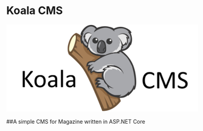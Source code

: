 # Koala CMS

![Koala CMS Logo](/KoalaCMSType.png)

##A simple CMS for Magazine written in ASP.NET Core
